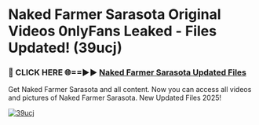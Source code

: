 # Naked Farmer Sarasota Original Videos 0nlyFans Leaked - Files Updated! (39ucj)

<h3>🔴 CLICK HERE 🌐==►► <a href="https://tinyurl.com/up5wt9bj" rel="nofollow">Naked Farmer Sarasota Updated Files</a></h3>

Get Naked Farmer Sarasota and all content. Now you can access all videos and pictures of Naked Farmer Sarasota. New Updated Files 2025!

[![39ucj](https://i.imgur.com/ABiUzMV.gif)](https://tinyurl.com/up5wt9bj)
